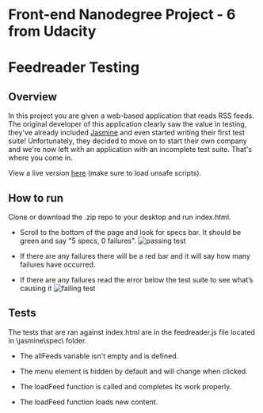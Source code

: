# Front-end Nanodegree Project - 6 from Udacity 
# Feedreader Testing

## Overview
In this project you are given a web-based application that reads RSS feeds. The original developer of this application clearly saw the value in testing, they've already included [Jasmine](http://jasmine.github.io/) and even started writing their first test suite! Unfortunately, they decided to move on to start their own company and we're now left with an application with an incomplete test suite. That's where you come in.

View a live version [here](https://luzr.github.io/nanodegree-feedreader/) (make sure to load unsafe scripts).

## How to run
Clone or download the .zip repo to your desktop and run index.html.

- Scroll to the bottom of the page and look for specs bar. It should be green and say "5 specs, 0 failures". 
![passing test][1]

- If there are any failures there will be a red bar and it will say how many failures have occurred. 
 - If there are any failures read the error below the test suite to see what’s causing it ![failing test][2]

## Tests
The tests that are ran against index.html are in the feedreader.js file located in \jasmine\spec\ folder.

- The allFeeds variable isn't empty and is defined.
- The menu element is hidden by default and will change when clicked.
- The loadFeed function is called and completes its work properly.
- The loadFeed function loads new content.


  [1]: https://i.imgur.com/net1Pxb.png
  [2]: https://i.imgur.com/M3z7zss.png